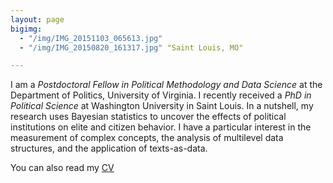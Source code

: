 ```yaml
---
layout: page
bigimg:
  - "/img/IMG_20151103_065613.jpg"
  - "/img/IMG_20150820_161317.jpg" "Saint Louis, MO"

---
```


I am a *Postdoctoral Fellow in Political Methodology and Data Science* at the Department of Politics, University of Virginia. I recently received a *PhD in Political Science* at Washington University in Saint Louis. In a nutshell, my research uses Bayesian statistics to uncover the effects of political institutions on elite and citizen behavior. I have a particular interest in the measurement of complex concepts, the analysis of multilevel data structures, and the application of texts-as-data.

You can also read my [CV](https://graduate.artsci.wustl.edu/constanza/cv)


